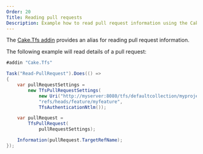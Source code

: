 ```yaml
---
Order: 20
Title: Reading pull requests
Description: Example how to read pull request information using the Cake.Tfs addin.
---
```

The [Cake.Tfs addin] provides an alias for reading pull request information.

The following example will read details of a pull request:

```csharp
#addin "Cake.Tfs"

Task("Read-PullRequest").Does(() =>
{
    var pullRequestSettings =
        new TfsPullRequestSettings(
            new Uri("http://myserver:8080/tfs/defaultcollection/myproject/_git/myrepository"),
            "refs/heads/feature/myfeature",
            TfsAuthenticationNtlm());

    var pullRequest =
        TfsPullRequest(
            pullRequestSettings);

    Information(pullRequest.TargetRefName);
});
```

[Cake.Tfs addin]: https://www.nuget.org/packages/Cake.Tfs